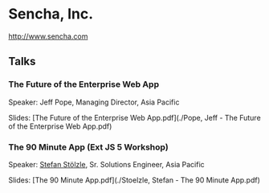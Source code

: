# Sencha, Inc.

http://www.sencha.com

## Talks

### The Future of the Enterprise Web App

Speaker: Jeff Pope, Managing Director, Asia Pacific

Slides: [The Future of the Enterprise Web App.pdf](./Pope, Jeff - The Future of the Enterprise Web App.pdf)

### The 90 Minute App (Ext JS 5 Workshop)

Speaker: [Stefan Stölzle](https://github.com/stoe), Sr. Solutions Engineer, Asia Pacific

Slides: [The 90 Minute App.pdf](./Stoelzle, Stefan - The 90 Minute App.pdf)
